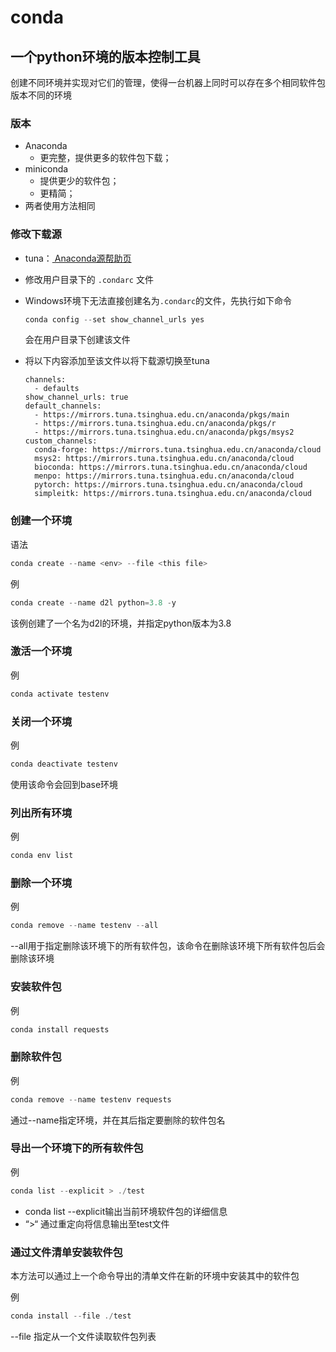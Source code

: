 # conda

## 一个python环境的版本控制工具

创建不同环境并实现对它们的管理，使得一台机器上同时可以存在多个相同软件包版本不同的环境



### 版本

- Anaconda
  - 更完整，提供更多的软件包下载；
- miniconda
  - 提供更少的软件包；
  - 更精简；
- 两者使用方法相同



### 修改下载源

- tuna：[ Anaconda源帮助页](https://mirrors.tuna.tsinghua.edu.cn/help/anaconda/)

- 修改用户目录下的 `.condarc` 文件

- Windows环境下无法直接创建名为`.condarc`的文件，先执行如下命令

  ```powershell
  conda config --set show_channel_urls yes
  ```

  会在用户目录下创建该文件

- 将以下内容添加至该文件以将下载源切换至tuna

  ```
  channels:
    - defaults
  show_channel_urls: true
  default_channels:
    - https://mirrors.tuna.tsinghua.edu.cn/anaconda/pkgs/main
    - https://mirrors.tuna.tsinghua.edu.cn/anaconda/pkgs/r
    - https://mirrors.tuna.tsinghua.edu.cn/anaconda/pkgs/msys2
  custom_channels:
    conda-forge: https://mirrors.tuna.tsinghua.edu.cn/anaconda/cloud
    msys2: https://mirrors.tuna.tsinghua.edu.cn/anaconda/cloud
    bioconda: https://mirrors.tuna.tsinghua.edu.cn/anaconda/cloud
    menpo: https://mirrors.tuna.tsinghua.edu.cn/anaconda/cloud
    pytorch: https://mirrors.tuna.tsinghua.edu.cn/anaconda/cloud
    simpleitk: https://mirrors.tuna.tsinghua.edu.cn/anaconda/cloud
  ```



### 创建一个环境

语法

```powershell
conda create --name <env> --file <this file>
```

例

```powershell
conda create --name d2l python=3.8 -y
```

该例创建了一个名为d2l的环境，并指定python版本为3.8



### 激活一个环境

例

```powershell
conda activate testenv
```



### 关闭一个环境

例

```powershell
conda deactivate testenv
```

使用该命令会回到base环境



### 列出所有环境

例

```powershell
conda env list
```



### 删除一个环境

例

```powershell
conda remove --name testenv --all
```

--all用于指定删除该环境下的所有软件包，该命令在删除该环境下所有软件包后会删除该环境



### 安装软件包

例

```powershell
conda install requests
```



### 删除软件包

例

```powershell
conda remove --name testenv requests
```

通过--name指定环境，并在其后指定要删除的软件包名



### 导出一个环境下的所有软件包

例

```powershell
conda list --explicit > ./test
```

- conda list --explicit输出当前环境软件包的详细信息
- “>“ 通过重定向将信息输出至test文件



### 通过文件清单安装软件包

本方法可以通过上一个命令导出的清单文件在新的环境中安装其中的软件包

例

```powershell
conda install --file ./test
```

--file 指定从一个文件读取软件包列表
